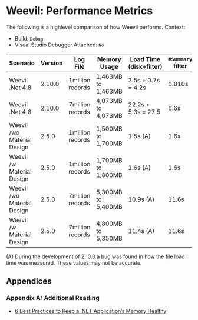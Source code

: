 ﻿# Weevil: Performance Metrics

The following is a highlevel comparison of how Weevil performs.  Context:
- Build: `Debug`
- Visual Studio Debugger Attached: `No`

| Scenario                   | Version | Log File         | Memory Usage       | Load Time (disk+filter) | `#Summary` filter |
| -------------------------- | ------- | ---------------- | ------------------ | ----------------------- | ----------------- |
| Weevil .Net 4.8            | 2.10.0  | 1million records | 1,463MB to 1,463MB | 3.5s + 0.7s = 4.2s      | 0.810s            |
| Weevil .Net 4.8            | 2.10.0  | 7million records | 4,073MB to 4,073MB | 22.2s + 5.3s = 27.5     | 6.6s              |
| Weevil /wo Material Design | 2.5.0   | 1million records | 1,500MB to 1,700MB | 1.5s (A)                | 1.6s              |
| Weevil /w Material Design  | 2.5.0   | 1million records | 1,700MB to 1,800MB | 1.6s (A)                | 1.6s              |
| Weevil /wo Material Design | 2.5.0   | 7million records | 5,300MB to 5,400MB | 10.9s (A)               | 11.6s             |
| Weevil /w Material Design  | 2.5.0   | 7million records | 4,800MB to 5,350MB | 11.4s (A)               | 11.6s             |

(A) During the development of 2.10.0 a bug was found in how the file load time was measured. These values may not be accurate.

## Appendices

### Appendix A: Additional Reading

- [6 Best Practices to Keep a .NET Application’s Memory Healthy][A]

[A]: https://michaelscodingspot.com/application-memory-health/